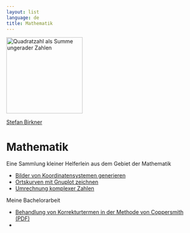```yaml
---
layout: list
language: de
title: Mathematik 
---
```

<p class="image">
  <img src="http://upload.wikimedia.org/wikipedia/commons/thumb/0/06/Square_number_16_as_sum_of_gnomons.svg/220px-Square_number_16_as_sum_of_gnomons.svg.png" height="200" width="200" alt="Quadratzahl als Summe ungerader Zahlen"/><br/>
</p>

<div class="content">
  <div class="breadcrumbs"><a href="/">Stefan Birkner</a></div>
  <h1>Mathematik</h1>
  <p>Eine Sammlung kleiner Helferlein aus dem Gebiet der Mathematik</p>
  <ul>
    <li><a href="koordinatensystem.php">Bilder von Koordinatensystemen generieren</a></li>
    <li><a href="ortskurve.html">Ortskurven mit Gnuplot zeichnen</a></li>
    <li><a href="komplexe_zahlen.php">Umrechnung komplexer Zahlen</a></li>
  </ul>

  <p>Meine Bachelorarbeit</p>
  <ul>
    <li><a href="Behandlung von Korrekturtermen in der Methode von Coppersmith.pdf">Behandlung von Korrekturtermen in der Methode von Coppersmith (PDF)</a><li>
  </ul>
</div>
